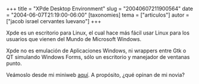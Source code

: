 +++
title = "XPde Desktop Environment"
slug = "20040607211900564"
date = "2004-06-07T21:19:00-06:00"
[taxonomies]
tema = ["articulos"]
autor = ["jacob israel cervantes luevano"]
+++

Xpde es un escritorio para Linux, el cual hace más fácil usar Linux para
los usuarios que vienen del Mundo de Microsoft Windows.

Xpde no es emulación de Aplicaciones Windows, ni wrappers entre Gtk o QT
simulando Windows Forms, sólo un escritorio y manejador de ventanas
punto.

Veámoslo desde mi miniweb
[aquí](http://www.expoautotransportebajio.com/jacob/xpde.aspx). A
propósito, ¿qué opinan de mi novia?
